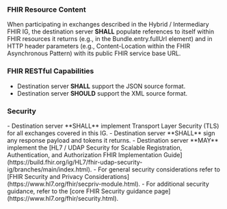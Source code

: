 ### FHIR Resource Content

When participating in exchanges described in the Hybrid / Intermediary FHIR IG, the destination server **SHALL** populate references to itself within FHIR resources it returns (e.g., in the Bundle.entry.fullUrl element) and in HTTP header parameters (e.g., Content-Location within the FHIR Asynchronous Pattern) with its public FHIR service base URL. 

<p></p>

### FHIR RESTful Capabilities

- Destination server **SHALL** support the JSON source format. 
- Destination server **SHOULD** support the XML source format. 

<p></p>

<h3>Security</h3>
- Destination server **SHALL** implement Transport Layer Security (TLS) for all exchanges covered in this IG.
- Destination server **SHALL** sign any response payload and tokens it returns.
- Destination server **MAY** implement the [HL7 / UDAP Security for Scalable Registration, Authentication, and Authorization FHIR Implementation Guide](https://build.fhir.org/ig/HL7/fhir-udap-security-ig/branches/main/index.html).
- For general security considerations refer to [FHIR Security and Privacy Considerations](https://www.hl7.org/fhir/secpriv-module.html). 
- For additional security guidance, refer to the [core FHIR Security guidance page](https://www.hl7.org/fhir/security.html). 

<br />

